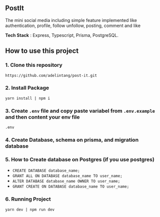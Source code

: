 ## PostIt
The mini social media including simple feature implemented like authentication, profile, follow unfollow, posting, comment and like

**Tech Stack** : Express, Typescript, Prisma, PostgreSQL.

## How to use this project

### 1. Clone this repository
`https://github.com/adelintang/post-it.git`

### 2. Install Package
`yarn install | npm i`

### 3.  Create `.env` file and copy paste variabel from `.env.example` and then content your env file
`
.env
`

### 4. Create Database, schema on prisma, and migration database

### 5. How to Create database on Postgres (if you use postgres)
- `CREATE DATABASE database_name;`
- `GRANT ALL ON DATABASE database_name TO user_name;`
- `ALTER DATABASE database_name OWNER TO user_name;`
- `GRANT CREATE ON DATABASE database_name TO user_name;`

### 6. Running Project
`yarn dev | npm run dev`
